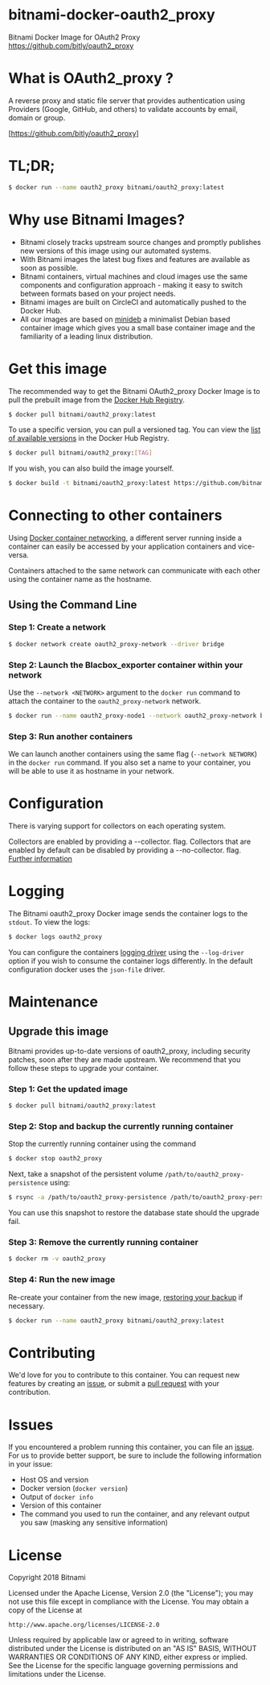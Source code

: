# bitnami-docker-oauth2_proxy
Bitnami Docker Image for OAuth2 Proxy https://github.com/bitly/oauth2_proxy

# What is OAuth2_proxy ?

A reverse proxy and static file server that provides authentication
using Providers (Google, GitHub, and others) to validate accounts by
email, domain or group.

[https://github.com/bitly/oauth2_proxy]

# TL;DR;

```bash
$ docker run --name oauth2_proxy bitnami/oauth2_proxy:latest
```

# Why use Bitnami Images?

* Bitnami closely tracks upstream source changes and promptly publishes new versions of this image using our automated systems.
* With Bitnami images the latest bug fixes and features are available as soon as possible.
* Bitnami containers, virtual machines and cloud images use the same components and configuration approach - making it easy to switch between formats based on your project needs.
* Bitnami images are built on CircleCI and automatically pushed to the Docker Hub.
* All our images are based on [minideb](https://github.com/bitnami/minideb) a minimalist Debian based container image which gives you a small base container image and the familiarity of a leading linux distribution.

# Get this image

The recommended way to get the Bitnami OAuth2_proxy Docker Image is to pull the prebuilt image from the [Docker Hub Registry](https://hub.docker.com/r/bitnami/oauth2_proxy).

```bash
$ docker pull bitnami/oauth2_proxy:latest
```

To use a specific version, you can pull a versioned tag. You can view the [list of available versions](https://hub.docker.com/r/bitnami/oauth2_proxy/tags/) in the Docker Hub Registry.

```bash
$ docker pull bitnami/oauth2_proxy:[TAG]
```

If you wish, you can also build the image yourself.

```bash
$ docker build -t bitnami/oauth2_proxy:latest https://github.com/bitnami/bitnami-docker-oauth2_proxy.git
```

# Connecting to other containers

Using [Docker container networking](https://docs.docker.com/engine/userguide/networking/), a different server running inside a container can easily be accessed by your application containers and vice-versa.

Containers attached to the same network can communicate with each other using the container name as the hostname.

## Using the Command Line

### Step 1: Create a network

```bash
$ docker network create oauth2_proxy-network --driver bridge
```

### Step 2: Launch the Blacbox_exporter container within your network

Use the `--network <NETWORK>` argument to the `docker run` command to attach the container to the `oauth2_proxy-network` network.

```bash
$ docker run --name oauth2_proxy-node1 --network oauth2_proxy-network bitnami/oauth2_proxy:latest
```

### Step 3: Run another containers

We can launch another containers using the same flag (`--network NETWORK`) in the `docker run` command. If you also set a name to your container, you will be able to use it as hostname in your network.


# Configuration

There is varying support for collectors on each operating system.

Collectors are enabled by providing a --collector.<name> flag. Collectors that are enabled by default can be disabled by providing a --no-collector.<name> flag.
[Further information](https://prometheus.io/docs/introduction/overview/)

# Logging

The Bitnami oauth2_proxy Docker image sends the container logs to the `stdout`. To view the logs:

```bash
$ docker logs oauth2_proxy
```

You can configure the containers [logging driver](https://docs.docker.com/engine/admin/logging/overview/) using the `--log-driver` option if you wish to consume the container logs differently. In the default configuration docker uses the `json-file` driver.

# Maintenance

## Upgrade this image

Bitnami provides up-to-date versions of oauth2_proxy, including security patches, soon after they are made upstream. We recommend that you follow these steps to upgrade your container.

### Step 1: Get the updated image

```bash
$ docker pull bitnami/oauth2_proxy:latest
```

### Step 2: Stop and backup the currently running container

Stop the currently running container using the command

```bash
$ docker stop oauth2_proxy
```

Next, take a snapshot of the persistent volume `/path/to/oauth2_proxy-persistence` using:

```bash
$ rsync -a /path/to/oauth2_proxy-persistence /path/to/oauth2_proxy-persistence.bkp.$(date +%Y%m%d-%H.%M.%S)
```

You can use this snapshot to restore the database state should the upgrade fail.

### Step 3: Remove the currently running container

```bash
$ docker rm -v oauth2_proxy
```

### Step 4: Run the new image

Re-create your container from the new image, [restoring your backup](#restoring-a-backup) if necessary.

```bash
$ docker run --name oauth2_proxy bitnami/oauth2_proxy:latest
```

# Contributing

We'd love for you to contribute to this container. You can request new features by creating an [issue](https://github.com/bitnami/bitnami-docker-oauth2_proxy/issues), or submit a [pull
request](https://github.com/bitnami/bitnami-docker-oauth2_proxy/pulls) with your contribution.

# Issues

If you encountered a problem running this container, you can file an [issue](https://github.com/bitnami/bitnami-docker-oauth2_proxy/issues). For us to provide better support, be sure to include the following information in your issue:

- Host OS and version
- Docker version (`docker version`)
- Output of `docker info`
- Version of this container
- The command you used to run the container, and any relevant output you saw (masking any sensitive information)

# License
Copyright 2018 Bitnami

Licensed under the Apache License, Version 2.0 (the "License");
you may not use this file except in compliance with the License.
You may obtain a copy of the License at

    http://www.apache.org/licenses/LICENSE-2.0

Unless required by applicable law or agreed to in writing, software
distributed under the License is distributed on an "AS IS" BASIS,
WITHOUT WARRANTIES OR CONDITIONS OF ANY KIND, either express or implied.
See the License for the specific language governing permissions and
limitations under the License.
